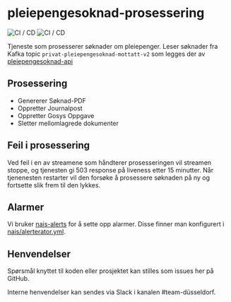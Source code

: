 # pleiepengesoknad-prosessering
![CI / CD](https://github.com/navikt/pleiepengesoknad-prosessering/workflows/CI%20/%20CD/badge.svg)
![CI / CD](https://github.com/navikt/pleiepengesoknad-prosessering/workflows/Alerts/badge.svg)

Tjeneste som prosesserer søknader om pleiepenger.
Leser søknader fra Kafka topic `privat-pleiepengesoknad-mottatt-v2` som legges der av [pleiepengesoknad-api](https://github.com/navikt/pleiepengesoknad-api)

## Prosessering
- Genererer Søknad-PDF
- Oppretter Journalpost
- Oppretter Gosys Oppgave
- Sletter mellomlagrede dokumenter

## Feil i prosessering
Ved feil i en av streamene som håndterer prosesseringen vil streamen stoppe, og tjenesten gi 503 response på liveness etter 15 minutter.
Når tjenenesten restarter vil den forsøke å prosessere søknaden på ny og fortsette slik frem til den lykkes.

## Alarmer
Vi bruker [nais-alerts](https://doc.nais.io/observability/alerts) for å sette opp alarmer. Disse finner man konfigurert i [nais/alerterator.yml](nais/alerterator.yml).

## Henvendelser
Spørsmål knyttet til koden eller prosjektet kan stilles som issues her på GitHub.

Interne henvendelser kan sendes via Slack i kanalen #team-düsseldorf.
